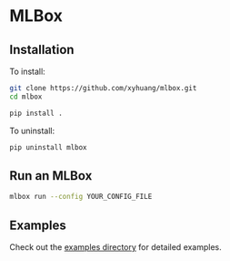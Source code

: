 # MLBox

## Installation

To install:

```sh
git clone https://github.com/xyhuang/mlbox.git
cd mlbox

pip install .
```

To uninstall:

```sh
pip uninstall mlbox
```

## Run an MLBox

```sh
mlbox run --config YOUR_CONFIG_FILE
```

## Examples

Check out the [examples directory](examples) for detailed examples.
